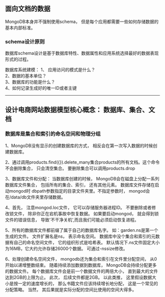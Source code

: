 ## 面向文档的数据
MongoDB本身并不强制使用schema， 但是每个应用都需要一些如何存储数据的基本内部标准。      

### schema设计原则
数据库schema设计是基于数据库特性、数据属性和应用系统选择最好的数据表现形式的过程。

数据库系统建模： 
1、 应用访问的模式是什么？          
2、数据的基本单位？         
3、数据库的功能是什么？         
4、如何记录生成好的唯一ID或者主键

***
## 设计电商网站数据模型核心概念： 数据库、集合、文档

### 数据库是集合和索引的命名空间和物理分组
1、MongoDB没有显示的创建数据库的方式， 相反会在第一次写入数据的时候创建数据库。     

2、通过调用products.find({}).delete_many集合products的所有文档。这个命令不会删除集合， 只会清空集合。 要删除集合可以调用products.drop   

3、数据库文件和分配： 当数据库创建的时候， MongoDB会在磁盘上分配一系列数据库文件集合， 包括所有的集合、索引， 还有其他元素。 数据库文件存储在启动mongod时
dbpath参数指定的目录文件夹里。不指定参数时， mongod会在/data/db文件夹里存储数据。   

4、首先， 注意mongod.loc文件， 它可以存储服务器进程ID。 不要删除或者修改锁文件， 除非你正在宕机事故中恢复数据。 如果要启动mongod， 就会得到锁文件的错误信息， 导致'不干净关机',而且我们可能必须启动恢复进程。   

5、所有的数据库文件都前缀了属于自己的数据库名字。 如：garden.ns是第一个生成的文件。 文件扩展名是ns， 表示命名空间。 数据库中没个集合和索引的元数据有自己的命名空间文件， 它的组织形式是哈希表。 默认情况下.ns文件固定大小为16MB，它大约允许存储26000个数据。 可通过-nssize修改。            
      
6、处理创建命名空间文件， mongodb还为集合和索引在文件里分配空间， 从0开始以递增整数结束。 随着持续添加数据到数据库， MongoDB会持续分配更多的数据文件。 每个数据库文件会是前一个数据文件的两倍大小， 直到最大的文件达到2GB的上限为止。 此次， 后续文件都是2GB。 以此类推， 这里假设数据大小是按一定的速度增长的， 那么书籍文件应该持续增长地分配， 这是一个常见的分配策略。 当然， 其后果就是实际分配的空间比使用的空间大得多。
